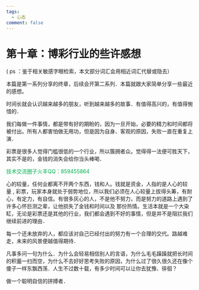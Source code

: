 ```yaml
---
tags:
  - 心态
comment: false
---
```

# 第十章：博彩行业的些许感想


( ps ：鉴于相关敏感字眼检索，本文部分词汇会用相近词汇代替或隐去）

本篇是第一系列分享的终章，后续会开第二系列．本篇就跟大家简单分享一些最近的感想。

时间长就会认识越来越多的朋友，听到越来越多的故事．有值得高兴的，有值得惋惜的．

我们每做一件事情，都是带有好的期盼的，因为一旦开始，必要的精力和时间都将被付出。所有人都害怕做无用功，但是因为自身、客观的原因，失败一直在重复上演．

彩票是很多人觉得门槛很低的一个行业，所以簇拥者众。觉得得一法便可胜天下，其实不是的，金钱的消失会给你当头棒喝．

 <font color="#00b050">技术交流圈子火丰QQ：859455864</font>
 
心的较量，任何业都离不开两个东西，钱和人。钱就是资金，人指的是人心的较量 , 彩票，玩家本身就处于弱势地位，所以我们必须在人心较量上拔得头筹，有耐心，有定力，有自信。有很多灰心的人，不是他不努力，而是努力的道路上遇到了许多心怀巨测之辈，让他损失了金钱和时间以及 那份热情。生活本就是一个大染缸，无论是彩票还是其他的行业，我们都会遇到不好的事情，但是并不是阻拦我们继续前进的理由．

每一个还未放弃的人，都应该对自己已经付出的努力有一个合理的交代。路越难走，未来的风景便越值得期待．

凡事多问一句为什么．为什么会轻易相信别人的言语，为什么毛毛躁躁就把长时间的积蓄一扫而空，为什么不去好好思考失败的原因，为什么过了很久很久还在像个傻子一样东飘西荡．人生不过数十载，有多少时间可以让你去犹豫、徘徊？

做一个聪明自信的拼搏者．

